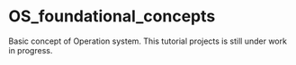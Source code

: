# OS_foundational_concepts
Basic concept of Operation system. This tutorial projects is still under work in progress.
